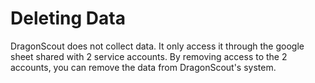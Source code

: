 # Deleting Data

DragonScout does not collect data. It only access it through the google sheet shared with 2 service accounts. By removing access to the 2 accounts, you can remove the data from DragonScout's system.
